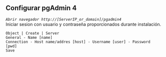 ## Configurar pgAdmin 4

*`Abrir navegador http://[ServerIP_or_domain]/pgadmin4`* </br>
Iniciar sesion con usuario y contraseña proporcionados durante instalación.
```
Object | Create | Server
General - Name [name]
Connection - Host name/addres [host] - Username [user] - Password [pwd]
Save
```

